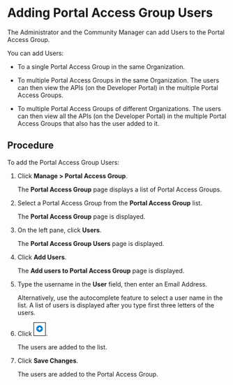 ﻿---
sidebar_position: 2
---

# Adding Portal Access Group Users

<head>
  <meta name="guidename" content="API Management"/>
  <meta name="context" content="GUID-bf7256ff-c201-4792-a8b6-c6da33144d07"/>
</head>

The Administrator and the Community Manager can add Users to the Portal Access Group. 

You can add Users: 

- To a single Portal Access Group in the same Organization. 

- To multiple Portal Access Groups in the same Organization. The users can then view the APIs (on the Developer Portal) in the multiple Portal Access Groups. 

- To multiple Portal Access Groups of different Organizations. The users can then view all the APIs (on the Developer Portal) in the multiple Portal Access Groups that also has the user added to it. 

## Procedure

To add the Portal Access Group Users:

1. Click **Manage > Portal Access Group**. 

   The **Portal Access Group** page displays a list of Portal Access Groups. 

2. Select a Portal Access Group from the **Portal Access Group** list. 

   The **Portal Access Group** page is displayed. 

3. On the left pane, click **Users**. 

   The **Portal Access Group Users** page is displayed. 

4. Click **Add Users**. 

   The **Add users to Portal Access Group** page is displayed. 

5. Type the username in the **User** field, then enter an Email Address. 

   Alternatively, use the autocomplete feature to select a user name in the list. A list of users is displayed after you type first three letters of the users. 

6. Click ![](../../../../../Images/add.jpg). 

   The users are added to the list. 

7. Click **Save Changes**. 

   The users are added to the Portal Access Group. 

